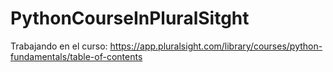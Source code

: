 # PythonCourseInPluralSitght
Trabajando en el curso: https://app.pluralsight.com/library/courses/python-fundamentals/table-of-contents
